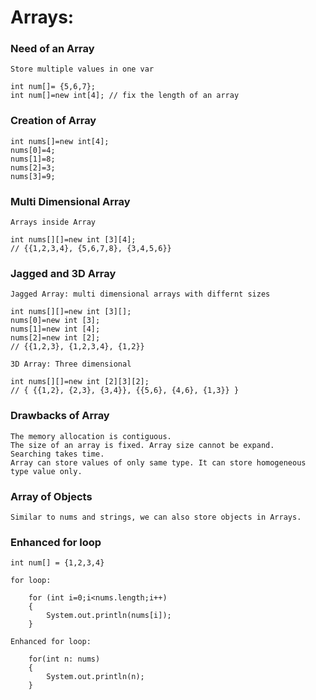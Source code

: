 # Arrays:

###	Need of an Array
    Store multiple values in one var

    int num[]= {5,6,7};
    int num[]=new int[4]; // fix the length of an array

###	Creation of Array

    int nums[]=new int[4];
    nums[0]=4;
    nums[1]=8;
    nums[2]=3;
    nums[3]=9;

###	Multi Dimensional Array

    Arrays inside Array
    
    int nums[][]=new int [3][4];
    // {{1,2,3,4}, {5,6,7,8}, {3,4,5,6}}

### Jagged and 3D Array

    Jagged Array: multi dimensional arrays with differnt sizes

    int nums[][]=new int [3][];
    nums[0]=new int [3];
    nums[1]=new int [4];
    nums[2]=new int [2];
    // {{1,2,3}, {1,2,3,4}, {1,2}}

    3D Array: Three dimensional

    int nums[][]=new int [2][3][2];
    // { {{1,2}, {2,3}, {3,4}}, {{5,6}, {4,6}, {1,3}} }

###	Drawbacks of Array

    The memory allocation is contiguous.
    The size of an array is fixed. Array size cannot be expand.
    Searching takes time.
    Array can store values of only same type. It can store homogeneous type value only.

###	Array of Objects

    Similar to nums and strings, we can also store objects in Arrays.

###	Enhanced for loop

    int num[] = {1,2,3,4}

    for loop:

        for (int i=0;i<nums.length;i++)
        {
            System.out.println(nums[i]);
        }
    
    Enhanced for loop:
    
        for(int n: nums)
        {
            System.out.println(n);
        }